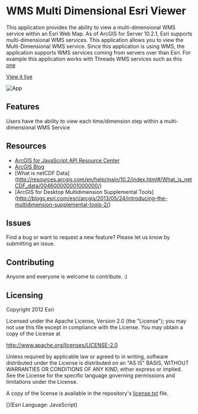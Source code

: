 # WMS Multi Dimensional Esri Viewer
This application provides the ability to view a multi-dimensional WMS service within an Esri Web Map.
As of ArcGIS for Server 10.2.1, Esri supports multi-dimensional WMS services.  This application allows you
to view the Multi-Dimensional WMS service.  Since this application is using WMS, the application supports 
WMS services coming from servers over than Esri.  For example this application works with Threads WMS services
such as this [one](http://ecowatch.ncddc.noaa.gov/thredds/wms/ncom_amseas_agg/AmSeas_Apr_05_2013_to_Current_best.ncd?service=WMS&version=1.3.0&request=GetCapabilities) 

[View it live](http://dtc-sci01.esri.com/MultiDimWMSViewer/)

![App](https://raw.github.com/kevinsigwart/WMSMultiDimensionalEsriViewer/master/doc/ApplicationScreenShot.png)

## Features
Users have the ability to view each time/dimension step within a multi-dimensional WMS Service



## Resources

* [ArcGIS for JavaScript API Resource Center](http://help.arcgis.com/en/webapi/javascript/arcgis/index.html)
* [ArcGIS Blog](http://blogs.esri.com/esri/arcgis/)
* [What is netCDF Data] (http://resources.arcgis.com/en/help/main/10.2/index.html#/What_is_netCDF_data/004600000001000000/)
* [ArcGIS for Desktop Multidimension Supplemental Tools] (http://blogs.esri.com/esri/arcgis/2013/05/24/introducing-the-multidimension-supplemental-tools-2/)


## Issues

Find a bug or want to request a new feature?  Please let us know by submitting an issue.

## Contributing

Anyone and everyone is welcome to contribute. :)

## Licensing
Copyright 2012 Esri

Licensed under the Apache License, Version 2.0 (the "License");
you may not use this file except in compliance with the License.
You may obtain a copy of the License at

   http://www.apache.org/licenses/LICENSE-2.0

Unless required by applicable law or agreed to in writing, software
distributed under the License is distributed on an "AS IS" BASIS,
WITHOUT WARRANTIES OR CONDITIONS OF ANY KIND, either express or implied.
See the License for the specific language governing permissions and
limitations under the License.

A copy of the license is available in the repository's [license.txt](https://raw.github.com/kevinsigwart/AGOL_MultiDimTemplate/master/license.txt) file.

[](Esri Language: JavaScript)